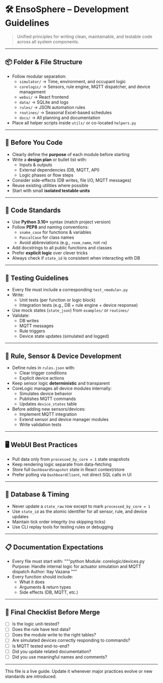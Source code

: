 # 🛠️ EnsoSphere – Development Guidelines

> Unified principles for writing clean, maintainable, and testable code across all system components.

---

## 📦 Folder & File Structure

- Follow modular separation:
  - `simulator/` → Time, environment, and occupant logic
  - `corelogic/` → Sensors, rule engine, MQTT dispatcher, and device management
  - `webui/` → React frontend
  - `data/` → SQLite and logs
  - `rules/` → JSON automation rules
  - `routines/` → Seasonal Excel-based schedules
  - `docs/` → All planning and documentation
- Place all helper scripts inside `utils/` or co-located `helpers.py`

---

## 🧠 Before You Code

- Clearly define the **purpose** of each module before starting
- Write a **design plan** or bullet list with:
  - Inputs & outputs
  - External dependencies (DB, MQTT, API)
  - Logic phases or flow steps
- Consider side-effects (DB writes, file I/O, MQTT messages)
- Reuse existing utilities where possible
- Start with small **isolated testable units**

---

## 🧱 Code Standards

- Use **Python 3.10+** syntax (match project version)
- Follow **PEP8** and naming conventions:
  - `snake_case` for functions & variables
  - `PascalCase` for class names
  - Avoid abbreviations (e.g., `room_name`, not `rm`)
- Add docstrings to all public functions and classes
- Prefer **explicit logic** over clever tricks
- Always check if `state_id` is consistent when interacting with DB

---

## 🧪 Testing Guidelines

- Every file must include a corresponding `test_<module>.py`
- Write:
  - Unit tests (per function or logic block)
  - Integration tests (e.g., DB + rule engine + device response)
- Use mock states (`state_json`) from `examples/` or `routines/`
- Validate:
  - DB writes
  - MQTT messages
  - Rule triggers
  - Device state updates (simulated and logged)

---

## 🔄 Rule, Sensor & Device Development

- Define rules in `rules.json` with:
  - Clear trigger conditions
  - Explicit device actions
- Keep sensor logic **deterministic** and transparent
- CoreLogic manages all device modules internally:
  - Simulates device behavior
  - Publishes MQTT commands
  - Updates `device_states` table
- Before adding new sensors/devices:
  - Implement MQTT integration
  - Extend sensor and device manager modules
  - Write validation tests

---

## 🖥 WebUI Best Practices

- Pull data only from `processed_by_core = 1` state snapshots
- Keep rendering logic separate from data-fetching
- Store full `DashboardSnapshot` state in React context/store
- Prefer polling via `DashboardClient`, not direct SQL calls in UI

---

## 🔐 Database & Timing

- Never update a `state_raw` row except to mark `processed_by_core = 1`
- Use `state_id` as the atomic identifier for all sensor, rule, and device updates
- Maintain tick order integrity (no skipping ticks)
- Use CLI replay tools for testing rules or debugging

---

## 📋 Documentation Expectations

- Every file must start with:
  \"\"\"python
  Module: corelogic/devices.py
  Purpose: Handle internal logic for actuator simulation and MQTT dispatch
  Author: Itay Vazana
  \"\"\"
- Every function should include:
  - What it does
  - Arguments & return types
  - Side effects (DB, MQTT, etc.)

---

## 📌 Final Checklist Before Merge

- [ ] Is the logic unit-tested?
- [ ] Does the rule have test data?
- [ ] Does the module write to the right tables?
- [ ] Are simulated devices correctly responding to commands?
- [ ] Is MQTT tested end-to-end?
- [ ] Did you update related documentation?
- [ ] Did you use meaningful names and comments?

---

This file is a live guide. Update it whenever major practices evolve or new standards are introduced.
